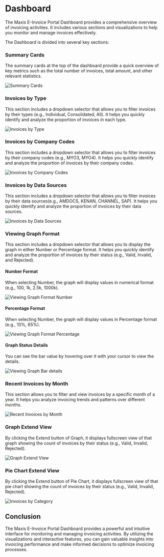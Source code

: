 # Dashboard

The Maxis E-Invoice Portal Dashboard provides a comprehensive overview of invoicing activities. It includes various sections and visualizations to help you monitor and manage invoices effectively.

The Dashboard is divided into several key sections:

### Summary Cards

The summary cards at the top of the dashboard provide a quick overview of key metrics such as the total number of invoices, total amount, and other relevant statistics.

![Summary Cards](../_media/dashboard/dashboard1.png)


### Invoices by Type

This section includes a dropdown selector that allows you to filter invoices by their types (e.g., Individual, Consolidated, All). It helps you quickly identify and analyze the proportion of invoices in each type.

![Invoices by Type](../_media/dashboard/dashboard2.png)



### Invoices by Company Codes

This section includes a dropdown selector that allows you to filter invoices by their company codes (e.g., MYO3, MYO4). It helps you quickly identify and analyze the proportion of invoices by their company codes.


![Invoices by Company Codes](../_media/dashboard/dashboard3.png)


### Invoices by Data Sources

This section includes a dropdown selector that allows you to filter invoices by their data sources(e.g., AMDOCS, KENAN, CHANNEL, SAP). It helps you quickly identify and analyze the proportion of invoices by their data sources.


![Invoices by Data Sources](../_media/dashboard/dashboard4.png)



### Viewing Graph Format

This section includes a dropdown selector that allows you to display the graph in either Number or Percentage format. It helps you quickly identify and analyze the proportion of invoices by their status (e.g., Valid, Invalid, and Rejected).

#### Number Format

When selecting Number, the graph will display values in numerical format (e.g., 100, 1k, 2.5k, 1000k).

![Viewing Graph Format Number](../_media/dashboard/dashboard9.png)


#### Percentage Format

When selecting Number, the graph will display values in Percentage format (e.g., 10%, 65%).

![Viewing Graph Format Percentage](../_media/dashboard/dashboard11.png)


#### Graph Status Details

You can see the bar value by hovering over it with your cursor to view the details.

![Viewing Graph Bar details](../_media/dashboard/dashboard10.png)



### Recent Invoices by Month

This section allows you to filter and view invoices by a specific month of a year. It helps you analyze invoicing trends and patterns over different months.

![Recent Invoices by Month](../_media/dashboard/dashboard6.png)


### Graph Extend View

By clicking the Extend button of Graph, it displays fullscreen view of that graph showing the count of invoices by their status (e.g., Valid, Invalid, Rejected). 

![Graph Extend View](../_media/dashboard/dashboard7.png)


### Pie Chart Extend View
By clicking the Extend button of Pie Chart, it displays fullscreen view of that pie chart showing the count of invoices by their status (e.g., Valid, Invalid, Rejected).

![Invoices by Category](../_media/dashboard/dashboard8.png)



## Conclusion

The Maxis E-Invoice Portal Dashboard provides a powerful and intuitive interface for monitoring and managing invoicing activities. By utilizing the visualizations and interactive features, you can gain valuable insights into  invoicing performance and make informed decisions to optimize invoicing processes.